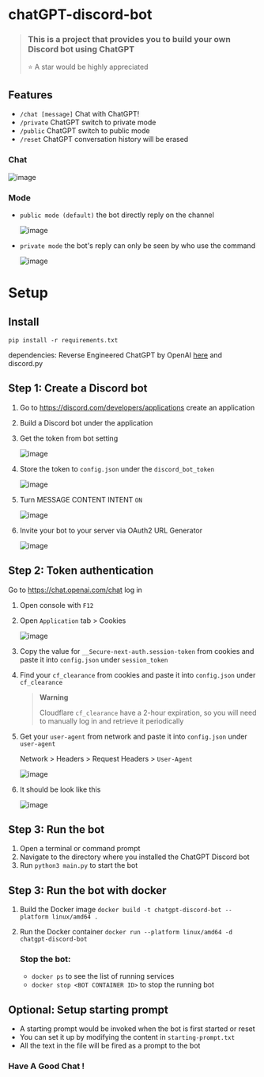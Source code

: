 # chatGPT-discord-bot

> ### This is a project that provides you to build your own Discord bot using ChatGPT
>
> ⭐️ A star would be highly appreciated

## Features

* `/chat [message]` Chat with ChatGPT!
* `/private` ChatGPT switch to private mode
* `/public`  ChatGPT switch to public  mode
* `/reset`   ChatGPT conversation history will be erased

### Chat

![image](https://user-images.githubusercontent.com/89479282/206497774-47d960cd-1aeb-4fba-9af5-1f9d6ff41f00.gif)

### Mode

* `public mode (default)`  the bot directly reply on the channel

  ![image](https://user-images.githubusercontent.com/89479282/206565977-d7c5d405-fdb4-4202-bbdd-715b7c8e8415.gif)
* `private mode` the bot's reply can only be seen by who use the command

  ![image](https://user-images.githubusercontent.com/89479282/206565873-b181e600-e793-4a94-a978-47f806b986da.gif)

# Setup

## Install

`pip install -r requirements.txt`

dependencies: Reverse Engineered ChatGPT by OpenAI [here](https://github.com/acheong08/ChatGPT) and discord.py

## Step 1: Create a Discord bot

1. Go to https://discord.com/developers/applications create an application
2. Build a Discord bot under the application
3. Get the token from bot setting

   ![image](https://user-images.githubusercontent.com/89479282/205949161-4b508c6d-19a7-49b6-b8ed-7525ddbef430.png)
4. Store the token to `config.json` under the `discord_bot_token`

   ![image](https://user-images.githubusercontent.com/89479282/205949488-f3f2903d-7fb8-4be3-a703-2174535b3cd7.png)
5. Turn MESSAGE CONTENT INTENT `ON`

   ![image](https://user-images.githubusercontent.com/89479282/205949323-4354bd7d-9bb9-4f4b-a87e-deb9933a89b5.png)
   
6. Invite your bot to your server via OAuth2 URL Generator

   ![image](https://user-images.githubusercontent.com/89479282/205949600-0c7ddb40-7e82-47a0-b59a-b089f929d177.png)

## Step 2: Token authentication

Go to https://chat.openai.com/chat log in

1. Open console with `F12`

2. Open `Application` tab > Cookies

    ![image](https://user-images.githubusercontent.com/36258159/206955081-8a8e1ff9-d12c-456c-9a67-5c1a7438f76c.png)

3. Copy the value for `__Secure-next-auth.session-token` from cookies and paste it into `config.json` under `session_token`

4. Find your `cf_clearance` from cookies and paste it into `config.json` under `cf_clearance`

    > **Warning**
    > 
    > Cloudflare `cf_clearance` have a 2-hour expiration, so you will need to manually log in and retrieve it periodically

5. Get your `user-agent` from network and paste it into `config.json` under `user-agent`

    Network > Headers > Request Headers > `User-Agent`
  
    ![image](https://user-images.githubusercontent.com/89479282/207018691-da7de05e-89c1-4111-a2d6-c220fa35754b.png
)


6. It should be look like this

    ![image](https://user-images.githubusercontent.com/89479282/206976671-31c989d1-c1af-494f-876a-3dc632ffc4da.PNG)

## Step 3: Run the bot

1. Open a terminal or command prompt
2. Navigate to the directory where you installed the ChatGPT Discord bot
3. Run `python3 main.py` to start the bot

## Step 3: Run the bot with docker

1. Build the Docker image `docker build -t chatgpt-discord-bot --platform linux/amd64 .`
2. Run the Docker container  `docker run --platform linux/amd64 -d chatgpt-discord-bot`

   ### Stop the bot:

   * `docker ps` to see the list of running services
   * `docker stop <BOT CONTAINER ID>` to stop the running bot
## Optional: Setup starting prompt

* A starting prompt would be invoked when the bot is first started or reset
* You can set it up by modifying the content in `starting-prompt.txt`
* All the text in the file will be fired as a prompt to the bot  

### Have A Good Chat !

